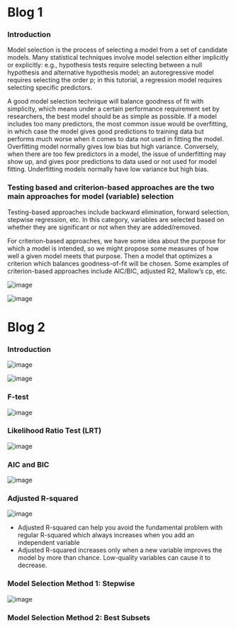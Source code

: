 # Blog 1

### Introduction

Model selection is the process of selecting a model from a set of candidate models. Many statistical techniques involve model selection either implicitly or explicitly: e.g., hypothesis tests require selecting between a null hypothesis and alternative hypothesis model; an autoregressive model requires selecting the order p; in this tutorial, a regression model requires selecting specific predictors.

A good model selection technique will balance goodness of fit with simplicity, which means under a certain performance requirement set by researchers, the best model should be as simple as possible. If a model includes too many predictors, the most common issue would be overfitting, in which case the model gives good predictions to training data but performs much worse when it comes to data not used in fitting the model. Overfitting model normally gives low bias but high variance. Conversely, when there are too few predictors in a model, the issue of underfitting may show up, and gives poor predictions to data used or not used for model fitting. Underfitting models normally have low variance but high bias.

### Testing based and criterion-based approaches are the two main approaches for model (variable) selection

Testing-based approaches include backward elimination, forward selection, stepwise regression, etc. In this category, variables are selected based on whether they are significant or not when they are added/removed. 

For criterion-based approaches, we have some idea about the purpose for which a model is intended, so we might propose some measures of how well a given model meets that purpose. Then a model that optimizes a criterion which balances goodness-of-fit will be chosen. Some examples of criterion-based approaches include AIC/BIC, adjusted R2, Mallow’s cp, etc.

![image](https://user-images.githubusercontent.com/60442877/188523263-5a3b92da-6a47-46af-b89d-438a715018fa.png)

![image](https://user-images.githubusercontent.com/60442877/188523271-0f879d59-3fed-4e44-bf1d-65a70eb3003d.png)

# Blog 2

### Introduction

![image](https://user-images.githubusercontent.com/60442877/188525133-522b289f-b27d-4b65-b862-be6a21e9f49e.png)

![image](https://user-images.githubusercontent.com/60442877/188527501-99c918a1-3183-4a2e-9222-3cf74bebd999.png)

### F-test

![image](https://user-images.githubusercontent.com/60442877/188527552-ed08f9d0-ea71-48b7-b948-6de3cb3b92f4.png)

### Likelihood Ratio Test (LRT)

![image](https://user-images.githubusercontent.com/60442877/188527596-07c02240-ef71-48a4-a7bd-cf57b13da48c.png)

### AIC and BIC

![image](https://user-images.githubusercontent.com/60442877/188527617-b468ef97-06d1-4730-be7a-ed1f8bccebd8.png)

### Adjusted R-squared

![image](https://user-images.githubusercontent.com/60442877/188528451-cd57d854-2c96-440e-9c47-9586849aadf9.png)

* Adjusted R-squared can help you avoid the fundamental problem with regular R-squared which always increases when you add an independent variable
* Adjusted R-squared increases only when a new variable improves the model by more than chance. Low-quality variables can cause it to decrease.

### Model Selection Method 1: Stepwise 

![image](https://user-images.githubusercontent.com/60442877/188527678-b5968a0d-c962-4301-a9ef-69fe16fa223d.png)

### Model Selection Method 2: Best Subsets 




